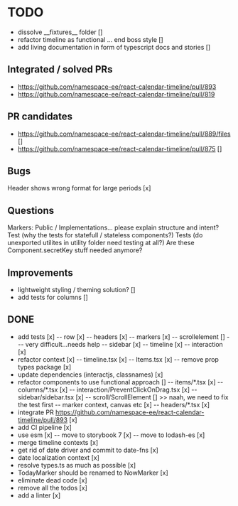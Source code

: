 # TODO

- dissolve \_\_fixtures\_\_ folder []
- refactor timeline as functional ... end boss style []
- add living documentation in form of typescript docs and stories []

## Integrated / solved PRs

- https://github.com/namespace-ee/react-calendar-timeline/pull/893
- https://github.com/namespace-ee/react-calendar-timeline/pull/819

## PR candidates

- https://github.com/namespace-ee/react-calendar-timeline/pull/889/files []
- https://github.com/namespace-ee/react-calendar-timeline/pull/875 []

## Bugs

Header shows wrong format for large periods [x]

## Questions

Markers: Public / Implementations... please explain structure and intent?
Test (why the tests for statefull / stateless components?)
Tests (do unexported utilites in utility folder need testing at all?)
Are these Component.secretKey stuff needed anymore?

## Improvements

- lightweight styling / theming solution? []
- add tests for columns []

## DONE

- add tests [x]
  -- row [x]
  -- headers [x]
  -- markers [x]
  -- scrollelement []
  --- very difficult...needs help
  -- sidebar [x]
  -- timeline [x]
  -- interaction [x]
- refactor context [x]
  -- timeline.tsx [x]
  -- Items.tsx [x]
  -- remove prop types package [x]
- update dependencies (interactjs, classnames) [x]
- refactor components to use functional approach []
  -- items/\*.tsx [x]
  -- columns/\*.tsx [x]
  -- interaction/PreventClickOnDrag.tsx [x]
  -- sidebar/sidebar.tsx [x]
  -- scroll/ScrollElement [] >> naah, we need to fix the test first
  -- marker context, canvas etc [x]
  -- headers/\*.tsx [x]
- integrate PR https://github.com/namespace-ee/react-calendar-timeline/pull/893 [x]
- add CI pipeline [x]
- use esm [x]
  -- move to storybook 7 [x]
  -- move to lodash-es [x]
- merge timeline contexts [x]
- get rid of date driver and commit to date-fns [x]
- date localization context [x]
- resolve types.ts as much as possible [x]
- TodayMarker should be renamed to NowMarker [x]
- eliminate dead code [x]
- remove all the todos [x]
- add a linter [x]
